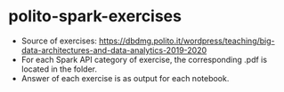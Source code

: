 # polito-spark-exercises

* Source of exercises: https://dbdmg.polito.it/wordpress/teaching/big-data-architectures-and-data-analytics-2019-2020
* For each Spark API category of exercise, the corresponding .pdf is located in the folder.  
* Answer of each exercise is as output for each notebook.
